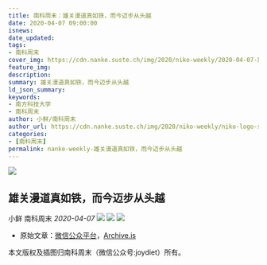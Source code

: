 ```yaml
---
title: 南科周末：雄关漫道真如铁，而今迈步从头越
date: 2020-04-07 09:00:00
isnews:
date_updated:
tags:
- 南科周末
cover_img: https://cdn.nanke.suste.ch/img/2020/niko-weekly/2020-04-07-雄关漫道真如铁，而今迈步从头越/og-image.jpeg
feature_img:
description:
summary: 雄关漫道真如铁，而今迈步从头越
ld_json_summary:
keywords:
- 南方科技大学
- 南科周末
author: 小鲜/南科周末
author_url: https://cdn.nanke.suste.ch/img/2020/niko-weekly/niko-logo-scaled.jpg
categories:
- [南科周末]
permalink: nanke-weekly-雄关漫道真如铁，而今迈步从头越
---
```

![](https://cdn.nanke.suste.ch/img/2020/niko-weekly/2020-04-07-雄关漫道真如铁，而今迈步从头越/og-image.jpeg)

## 雄关漫道真如铁，而今迈步从头越

小鲜 南科周末 *2020-04-07*
![](https://cdn.nanke.suste.ch/img/2020/niko-weekly/header.png)
![](https://cdn.nanke.suste.ch/img/2020/niko-weekly/2020-04-07-雄关漫道真如铁，而今迈步从头越/01.jpg)
![](https://cdn.nanke.suste.ch/img/2020/niko-weekly/qr-footer.jpg)

- 原始文章：[微信公众平台](https://mp.weixin.qq.com/s/RO1JnjNobfjW0sCP3WtlwQ)，[Archive.is](https://archive.is/RrYG2)

本文版权及插图归南科周末（微信公众号:joydiet）所有。
